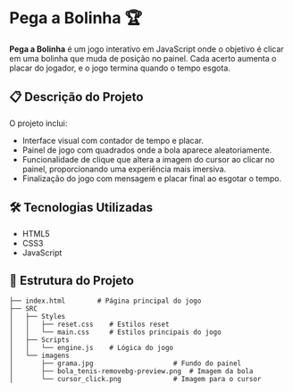 # Pega a Bolinha 🏆

**Pega a Bolinha** é um jogo interativo em JavaScript onde o objetivo é clicar em uma bolinha que muda de posição no painel. Cada acerto aumenta o placar do jogador, e o jogo termina quando o tempo esgota.

## 📋 Descrição do Projeto

O projeto inclui:

- Interface visual com contador de tempo e placar.
- Painel de jogo com quadrados onde a bola aparece aleatoriamente.
- Funcionalidade de clique que altera a imagem do cursor ao clicar no painel, proporcionando uma experiência mais imersiva.
- Finalização do jogo com mensagem e placar final ao esgotar o tempo.

## 🛠️ Tecnologias Utilizadas

- HTML5
- CSS3
- JavaScript

## 📂 Estrutura do Projeto

```plaintext
├── index.html        # Página principal do jogo
├── SRC
│   ├── Styles
│   │   ├── reset.css    # Estilos reset
│   │   └── main.css     # Estilos principais do jogo
│   ├── Scripts
│   │   └── engine.js    # Lógica do jogo
│   └── imagens
│       ├── grama.jpg                    # Fundo do painel
│       ├── bola_tenis-removebg-preview.png  # Imagem da bola
│       └── cursor_click.png             # Imagem para o cursor
